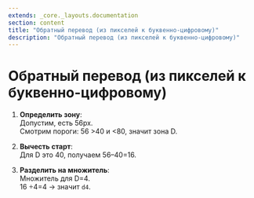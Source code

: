 ```yaml
---
extends: _core._layouts.documentation
section: content
title: "Обратный перевод (из пикселей к буквенно-цифровому)"
description: "Обратный перевод (из пикселей к буквенно-цифровому)"
---
```


# Обратный перевод (из пикселей к буквенно-цифровому)

1. **Определить зону**:  
   Допустим, есть 56px.  
   Смотрим пороги: 56 \>40 и \<80, значит зона D.

2. **Вычесть старт**:  
   Для D это 40, получаем 56–40=16.

3. **Разделить на множитель**:  
   Множитель для D=4.  
   16 ÷4=4 → значит `d4`.
